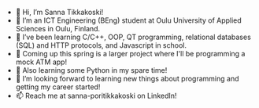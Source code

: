 - 👋 Hi, I’m Sanna Tikkakoski!
- 👀 I’m an ICT Engineering (BEng) student at Oulu University of Applied Sciences in Oulu, Finland.
- 🌱 I’ve been learning C/C++, OOP, QT programming, relational databases (SQL) and HTTP protocols, and Javascript in school.
- 🏦 Coming up this spring is a larger project where I'll be programming a mock ATM app!
- 🤖 Also learning some Python in my spare time!
- 💞️ I’m looking forward to learning new things about programming and getting my career started! 
- 📫 Reach me at sanna-poritikkakoski on LinkedIn!

<!---
sannatikk/sannatikk is a ✨ special ✨ repository because its `README.md` (this file) appears on your GitHub profile.
You can click the Preview link to take a look at your changes.
--->
